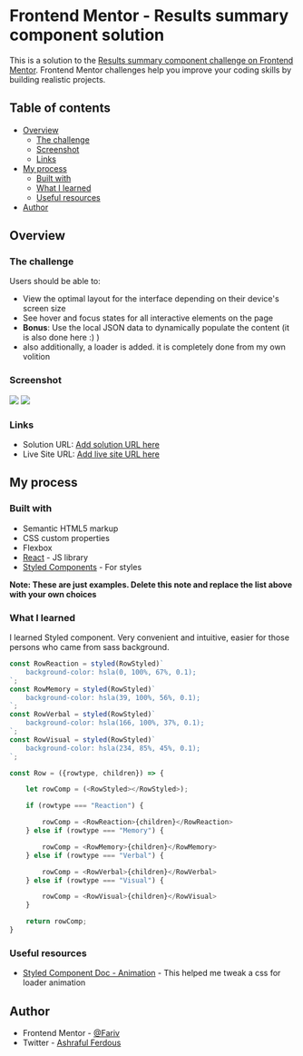 # Frontend Mentor - Results summary component solution

This is a solution to the [Results summary component challenge on Frontend Mentor](https://www.frontendmentor.io/challenges/results-summary-component-CE_K6s0maV). Frontend Mentor challenges help you improve your coding skills by building realistic projects. 

## Table of contents

- [Overview](#overview)
  - [The challenge](#the-challenge)
  - [Screenshot](#screenshot)
  - [Links](#links)
- [My process](#my-process)
  - [Built with](#built-with)
  - [What I learned](#what-i-learned)
  - [Useful resources](#useful-resources)
- [Author](#author)

## Overview

### The challenge

Users should be able to:

- View the optimal layout for the interface depending on their device's screen size
- See hover and focus states for all interactive elements on the page
- **Bonus**: Use the local JSON data to dynamically populate the content (it is also done here :) )
- also additionally, a loader is added. it is completely done from my own volition

### Screenshot

![](./ss1.jpg)
![](./ss2.jpg)

### Links

- Solution URL: [Add solution URL here](https://your-solution-url.com)
- Live Site URL: [Add live site URL here](https://your-live-site-url.com)

## My process

### Built with

- Semantic HTML5 markup
- CSS custom properties
- Flexbox
- [React](https://reactjs.org/) - JS library
- [Styled Components](https://styled-components.com/) - For styles

**Note: These are just examples. Delete this note and replace the list above with your own choices**

### What I learned

I learned Styled component.
Very convenient and intuitive, easier for those persons who came from sass background.

```js
const RowReaction = styled(RowStyled)`
    background-color: hsla(0, 100%, 67%, 0.1);
`;
const RowMemory = styled(RowStyled)`
    background-color: hsla(39, 100%, 56%, 0.1);
`;
const RowVerbal = styled(RowStyled)`
    background-color: hsla(166, 100%, 37%, 0.1);
`;
const RowVisual = styled(RowStyled)`
    background-color: hsla(234, 85%, 45%, 0.1);
`;

const Row = ({rowtype, children}) => {

    let rowComp = (<RowStyled></RowStyled>);

    if (rowtype === "Reaction") {

        rowComp = <RowReaction>{children}</RowReaction>
    } else if (rowtype === "Memory") {

        rowComp = <RowMemory>{children}</RowMemory>
    } else if (rowtype === "Verbal") {

        rowComp = <RowVerbal>{children}</RowVerbal>
    } else if (rowtype === "Visual") {

        rowComp = <RowVisual>{children}</RowVisual>
    }

    return rowComp;
}
```

### Useful resources

- [Styled Component Doc - Animation](https://styled-components.com/docs/basics#animations) - This helped me tweak a css for loader animation

## Author

- Frontend Mentor - [@Fariv](https://www.frontendmentor.io/profile/Fariv)
- Twitter - [Ashraful Ferdous](https://www.linkedin.com/in/ashraful-ferdous-190652119/)
